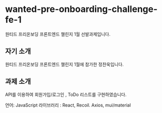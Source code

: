 # wanted-pre-onboarding-challenge-fe-1
원티드 프리온보딩 프론트엔드 챌린지 1월 선발과제입니다.

## 자기 소개

원티드 프리온보딩 프론트엔드 챌린지 1월에 참가한 정찬욱입니다.

## 과제 소개
API를 이용하여 회원가입/로그인 , ToDo 리스트를 구현하였습니다.

언어: JavaScript
라이브러리 : React, Recoil. Axios, mui/material

